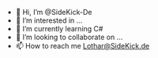 - 👋 Hi, I’m @SideKick-De
- 👀 I’m interested in ...
- 🌱 I’m currently learning C#
- 💞️ I’m looking to collaborate on ...
- 📫 How to reach me Lothar@SideKick.de

<!---
SideKick-De/SideKick-De is a ✨ special ✨ repository because its `README.md` (this file) appears on your GitHub profile.
You can click the Preview link to take a look at your changes.
--->
